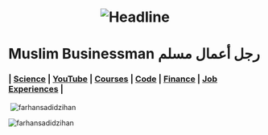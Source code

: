 <h1 align=center>
    <img src="https://readme-typing-svg.herokuapp.com?font=Poppins&size=32&duration=3500&color=C9D1D1FF&center=true&width=600&lines=Founder;CEO;Investor" alt="Headline" />
</h1>

# Muslim Businessman رجل أعمال مسلم

### | [Science](https://online.udvash-unmesh.com/Routine/PastClasses) | [YouTube](https://www.youtube.com/playlist?list=WL) | [Courses](https://www.coursera.org/my-learning) | [Code](https://replit.com/repls) | [Finance](https://www.msn.com/en-xl/money) | [Job Experiences](https://www.theforage.com/achievements) |

<p>&nbsp;<img align="center" src="https://github-readme-stats.vercel.app/api?username=farhansadidzihan&show_icons=true&locale=en&theme=radical" alt="farhansadidzihan" /></p>

<p><img align="center" src="https://github-readme-streak-stats.herokuapp.com/?user=farhansadidzihan&theme=radical" alt="farhansadidzihan" /></p>
